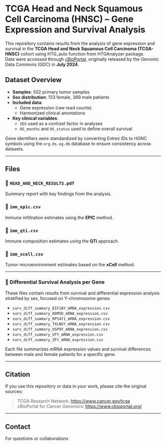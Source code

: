 # TCGA Head and Neck Squamous Cell Carcinoma (HNSC) – Gene Expression and Survival Analysis

This repository contains results from the analysis of gene expression and survival in the **TCGA Head and Neck Squamous Cell Carcinoma (TCGA-HNSC)** cohort using HTG_auto function from HTGAnalyzer package.  
Data were accessed through [cBioPortal](https://www.cbioportal.org/study/summary?id=hnsc_tcga_gdc), originally released by the Genomic Data Commons (GDC) in **July 2024**.

## Dataset Overview

- **Samples**: 502 primary tumor samples  
- **Sex distribution**: 133 female, 369 male patients  
- **Included data**:
  - Gene expression (raw read counts)
  - Harmonized clinical annotations
- **Key clinical variables**:
  - `SEX` used as a contrast factor in analyses
  - `OS_months` and `OS_status` used to define overall survival

Gene identifiers were standardized by converting Entrez IDs to HGNC symbols using the `org.Hs.eg.db` database to ensure consistency across datasets.

---

## Files

### 📄 `HEAD_AND_NECK_RESULTS.pdf`
Summary report with key findings from the analysis.

### 📄 `imm_epic.csv`
Immune infiltration estimates using the **EPIC** method.

### 📄 `imm_qti.csv`
Immune composition estimates using the **QTi** approach.

### 📄 `imm_xcell.csv`
Tumor microenvironment estimates based on the **xCell** method.

---

### 📄 Differential Survival Analysis per Gene

These files contain results from survival and differential expression analysis stratified by sex, focused on Y-chromosome genes:

- `surv_diff_summary_EIF1AY_mRNA_expression.csv`
- `surv_diff_summary_KDM5D_mRNA_expression.csv`
- `surv_diff_summary_RPS4Y1_mRNA_expression.csv`
- `surv_diff_summary_TXLNGY_mRNA_expression.csv`
- `surv_diff_summary_USP9Y_mRNA_expression.csv`
- `surv_diff_summary_UTY_mRNA_expression.csv`
- `surv_diff_summary_ZFY_mRNA_expression.csv`

Each file summarizes mRNA expression values and survival differences between male and female patients for a specific gene.

---

## Citation

If you use this repository or data in your work, please cite the original sources:

> TCGA Research Network: https://www.cancer.gov/tcga  
> cBioPortal for Cancer Genomics: https://www.cbioportal.org/

---

## Contact

For questions or collaborations
